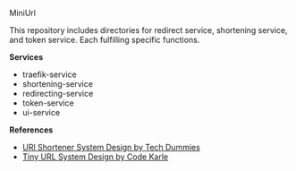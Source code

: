 MiniUrl

This repository includes directories for redirect service, shortening service, and token service. Each fulfilling specific functions.

**Services**
* traefik-service
* shortening-service
* redirecting-service
* token-service
* ui-service

**References**
* [URl Shortener System Design by Tech Dummies](https://youtu.be/JQDHz72OA3c?si=hI53oZgatmm-ucja)
* [Tiny URL System Design by Code Karle](https://youtu.be/AVztRY77xxA?si=gLal0r4cArJcFfoi)
